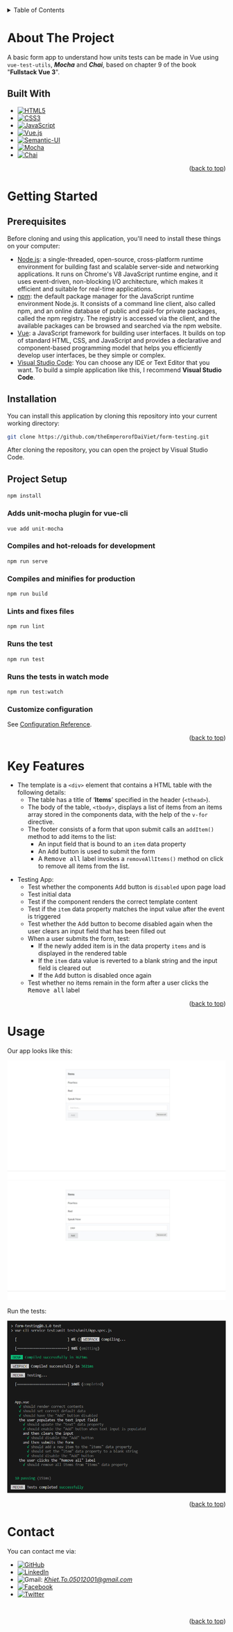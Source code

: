 <a name="readme-top"></a>
<!-- TABLE OF CONTENTS -->
<details>
  <summary>Table of Contents</summary>
  <ol>
    <li>
      <a href="#about-the-project">About The Project</a>
      <ul>
        <li><a href="#built-with">Built With</a></li>
      </ul>
    </li>
    <li>
      <a href="#getting-started">Getting Started</a>
      <ul>
        <li><a href="#prerequisites">Prerequisites</a></li>
        <li><a href="#installation">Installation</a></li>
        <li><a href="#project-setup">Project Setup</a></li>
      </ul>
    </li>
    <li><a href="#key-features">Key Features</a></li>
    <li><a href="#usage">Usage</a></li>
    <li><a href="#contact">Contact</a></li>
  </ol>
</details>

# About The Project
A basic form app to understand how units tests can be made in Vue using <code>vue-test-utils</code>, ***Mocha*** and ***Chai***, based on chapter 9 of the book "**Fullstack Vue 3**".

## Built With
* [![HTML5][HTML5-shield]][HTML5-url]
* [![CSS3][CSS3-shield]][CSS3-url]
* [![JavaScript][JavaScript-shield]][JavaScript-url]
* [![Vue.js][Vue.js-shield]][Vue.js-url]
* [![Semantic-UI][Semantic-UI-shield]][Semantic-UI-url]
* [![Mocha][Mocha-shield]][Mocha-url]
* [![Chai][Chai-shield]][Chai-url]

<p align="right">(<a href="#readme-top">back to top</a>)</p>

# Getting Started

## Prerequisites
Before cloning and using this application, you'll need to install these things on your computer:
* [Node.js](https://nodejs.org/en/download/): a single-threaded, open-source, cross-platform runtime environment for building fast and scalable server-side and networking applications. It runs on Chrome's V8 JavaScript runtime engine, and it uses event-driven, non-blocking I/O architecture, which makes it efficient and suitable for real-time applications.
* [npm](https://docs.npmjs.com/about-npm): the default package manager for the JavaScript runtime environment Node.js. It consists of a command line client, also called npm, and an online database of public and paid-for private packages, called the npm registry. The registry is accessed via the client, and the available packages can be browsed and searched via the npm website.
* [Vue](https://vuejs.org/): a JavaScript framework for building user interfaces. It builds on top of standard HTML, CSS, and JavaScript and provides a declarative and component-based programming model that helps you efficiently develop user interfaces, be they simple or complex.
* [Visual Studio Code](https://code.visualstudio.com/download): You can choose any IDE or Text Editor that you want. To build a simple application like this, I recommend <b>Visual Studio Code</b>.

## Installation
You can install this application by cloning this repository into your current working directory:
```sh
git clone https://github.com/theEmperorofDaiViet/form-testing.git
```
After cloning the repository, you can open the project by Visual Studio Code.

## Project Setup
```
npm install
```

### Adds unit-mocha plugin for vue-cli
```
vue add unit-mocha
```

### Compiles and hot-reloads for development
```
npm run serve
```

### Compiles and minifies for production
```
npm run build
```

### Lints and fixes files
```
npm run lint
```

### Runs the test
```
npm run test
```

### Runs the tests in watch mode
```
npm run test:watch
```

### Customize configuration
See [Configuration Reference](https://cli.vuejs.org/config/).

<p align="right">(<a href="#readme-top">back to top</a>)</p>

# Key Features
- The template is a `<div>` element that contains a HTML table with the following details:
    - The table has a title of ‘**Items**’ specified in the header (`<thead>`).
    - The body of the table, `<tbody>`, displays a list of items from an items array stored in the components data, with the help of the <code>v-for</code> directive.
    - The footer consists of a form that upon submit calls an <code>addItem()</code> method to add items to the list:
        - An input field that is bound to an <code>item</code> data property
        - An <kbd>Add</kbd> button is used to submit the form
        - A <kbd>Remove all</kbd> label invokes a <code>removeAllItems()</code> method on click to remove all items from the list.

+ Testing App:
    + Test whether the components <kbd>Add</kbd> button is <code>disabled</code> upon page load
    + Test initial data
    + Test if the component renders the correct template content
    + Test if the <code>item</code> data property matches the input value after the event is triggered
    + Test whether the <kbd>Add</kbd> button to become disabled again when the user clears an input field that has been filled out
    + When a user submits the form, test:
        + If the newly added item is in the data property <code>items</code> and is displayed in the rendered table
        + If the <code>item</code> data value is reverted to a blank string and the input field is cleared out
        + If the <kbd>Add</kbd> button is disabled once again
    + Test whether no items remain in the form after a user clicks the <kbd>Remove all</kbd> label

<p align="right">(<a href="#readme-top">back to top</a>)</p>

# Usage
Our app looks like this:

<p align="center">
    <img src="public/images/examples/example-1.jpeg">
    <img src="public/images/examples/example-2.jpeg">
</p>

Run the tests:

<p align="center">
    <img src="public/images/examples/example-3.png">
</p>

<p align="right">(<a href="#readme-top">back to top</a>)</p>

# Contact
You can contact me via:
* [![GitHub][GitHub-shield]][GitHub-url]
* [![LinkedIn][LinkedIn-shield]][LinkedIn-url]
* ![Gmail][Gmail-shield]:&nbsp;<i>Khiet.To.05012001@gmail.com</i>
* [![Facebook][Facebook-shield]][Facebook-url]
* [![Twitter][Twitter-shield]][Twitter-url]

<br/>
<p align="right">(<a href="#readme-top">back to top</a>)</p>

<!-- MARKDOWN LINKS & IMAGES -->
<!-- Tech stack -->
[HTML5-shield]: https://img.shields.io/badge/html5-%23E34F26.svg?style=for-the-badge&logo=html5&logoColor=white
[HTML5-url]: https://www.w3.org/html/
[CSS3-shield]: https://img.shields.io/badge/css3-%231572B6.svg?style=for-the-badge&logo=css3&logoColor=white
[CSS3-url]: https://www.w3.org/Style/CSS/
[JavaScript-shield]: https://img.shields.io/badge/JavaScript-323330?style=for-the-badge&logo=javascript&logoColor=F7DF1E
[JavaScript-url]: https://www.ecma-international.org/
[Vue.js-shield]: https://img.shields.io/badge/vuejs-%2335495e.svg?style=for-the-badge&logo=vuedotjs&logoColor=%234FC08D
[Vue.js-url]: https://vuejs.org/
[Semantic-UI-shield]: https://img.shields.io/badge/Semantic%20UI%20React-35BDB2.svg?style=for-the-badge&logo=Semantic-UI-React&logoColor=white
[Semantic-UI-url]: https://semantic-ui.com/
[Mocha-shield]: https://img.shields.io/badge/Mocha-8D6748?style=for-the-badge&logo=Mocha&logoColor=white
[Mocha-url]: https://mochajs.org/
[Chai-shield]: https://img.shields.io/badge/chai-A30701?style=for-the-badge&logo=chai&logoColor=white
[Chai-url]: https://www.chaijs.com/

<!-- Contact -->
[GitHub-shield]: https://img.shields.io/badge/github-%23121011.svg?style=for-the-badge&logo=github&logoColor=white
[GitHub-url]: https://github.com/theEmperorofDaiViet
[LinkedIn-shield]: https://img.shields.io/badge/linkedin-%230077B5.svg?style=for-the-badge&logo=linkedin&logoColor=white
[LinkedIn-url]: https://www.linkedin.com/in/khiet-to/
[Gmail-shield]: https://img.shields.io/badge/Gmail-D14836?style=for-the-badge&logo=gmail&logoColor=white
[Facebook-shield]: https://img.shields.io/badge/Facebook-%231877F2.svg?style=for-the-badge&logo=Facebook&logoColor=white
[Facebook-url]: https://www.facebook.com/Khiet.To.Official/
[Twitter-shield]: https://img.shields.io/badge/Twitter-%231DA1F2.svg?style=for-the-badge&logo=Twitter&logoColor=white
[Twitter-url]: https://twitter.com/KhietTo